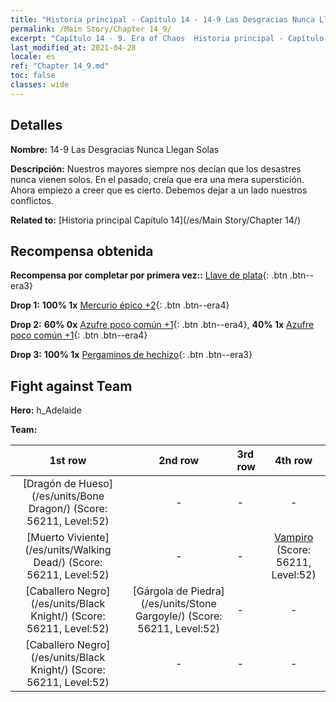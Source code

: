 ```yaml
---
title: "Historia principal - Capítulo 14 - 14-9 Las Desgracias Nunca Llegan Solas"
permalink: /Main Story/Chapter 14_9/
excerpt: "Capítulo 14 - 9. Era of Chaos  Historia principal - Capítulo 14_9. 14-9 Las Desgracias Nunca Llegan Solas"
last_modified_at: 2021-04-28
locale: es
ref: "Chapter 14_9.md"
toc: false
classes: wide
---
```


## Detalles

 **Nombre:** 14-9 Las Desgracias Nunca Llegan Solas

 **Descripción:** Nuestros mayores siempre nos decían que los desastres nunca vienen solos. En el pasado, creía que era una mera superstición. Ahora empiezo a creer que es cierto. Debemos dejar a un lado nuestros conflictos.

 **Related to:** [Historia principal Capítulo 14](/es/Main Story/Chapter 14/)

## Recompensa obtenida

 **Recompensa por completar por primera vez::** [Llave de plata](/ItemsES/con_693/){: .btn .btn--era3}

 **Drop 1:** **100% 1x** [Mercurio épico +2](/ItemsES/mat_49/){: .btn .btn--era4}

 **Drop 2:** **60% 0x** [Azufre poco común +1](/ItemsES/mat_43/){: .btn .btn--era4}, **40% 1x** [Azufre poco común +1](/ItemsES/mat_43/){: .btn .btn--era4}

 **Drop 3:** **100% 1x** [Pergaminos de hechizo](/ItemsES/con_694/){: .btn .btn--era3}


## Fight against Team
 **Hero:** h_Adelaide

 **Team:**


  | 1st row | 2nd row | 3rd row | 4th row |
  |:----:|:----:|:----|:----:|
  | [Dragón de Hueso](/es/units/Bone Dragon/) (Score: 56211, Level:52)  | - | - | - |
  | [Muerto Viviente](/es/units/Walking Dead/) (Score: 56211, Level:52)  | - | - | [Vampiro](/es/units/Vampire/) (Score: 56211, Level:52)  |
  | [Caballero Negro](/es/units/Black Knight/) (Score: 56211, Level:52)  | [Gárgola de Piedra](/es/units/Stone Gargoyle/) (Score: 56211, Level:52)  | - | - |
  | [Caballero Negro](/es/units/Black Knight/) (Score: 56211, Level:52)  | - | - | - |


